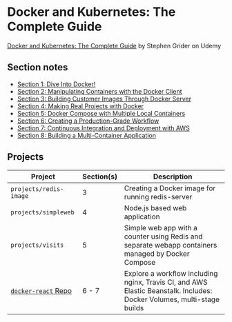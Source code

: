 # Docker and Kubernetes: The Complete Guide

[Docker and Kubernetes: The Complete Guide](https://www.udemy.com/course/docker-and-kubernetes-the-complete-guide/) by Stephen Grider on Udemy

## Section notes

* [Section 1: Dive Into Docker!](sections/section-01.md)
* [Section 2: Manipulating Containers with the Docker Client](sections/section-02.md)
* [Section 3: Building Customer Images Through Docker Server](sections/section-03.md)
* [Section 4: Making Real Projects with Docker](sections/section-04.md)
* [Section 5: Docker Compose with Multiple Local Containers](sections/section-05.md)
* [Section 6: Creating a Production-Grade Workflow](sections/section-06.md)
* [Section 7: Continuous Integration and Deployment with AWS](sections/section-07.md)
* [Section 8: Building a Multi-Container Application](sections/section-08.md)

## Projects

| Project | Section(s) | Description |
| ------- | ---------- | ----------- |
| `projects/redis-image` | 3 | Creating a Docker image for running redis-server |
| `projects/simpleweb` | 4 | Node.js based web application |
| `projects/visits` | 5 | Simple web app with a counter using Redis and separate webapp containers managed by Docker Compose |
| [`docker-react` Repo](https://github.com/bryanesmith/docker-react) | 6 - 7 | Explore a workflow including nginx, Travis CI, and AWS Elastic Beanstalk. Includes: Docker Volumes, multi-stage builds |
